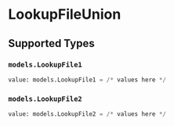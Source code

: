 # LookupFileUnion


## Supported Types

### `models.LookupFile1`

```python
value: models.LookupFile1 = /* values here */
```

### `models.LookupFile2`

```python
value: models.LookupFile2 = /* values here */
```

